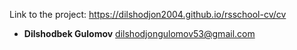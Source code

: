 Link to the project: https://dilshodjon2004.github.io/rsschool-cv/cv
-   **Dilshodbek Gulomov** [dilshodjongulomov53@gmail.com](mailto:dilshodjongulomov53@gmail.com)
